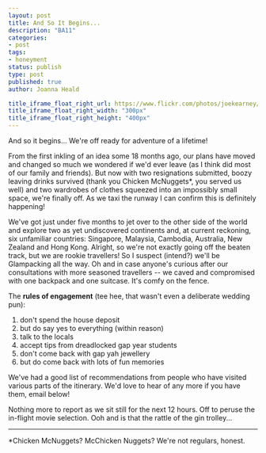 ```yaml
---
layout: post
title: And So It Begins...
description: "BA11"
categories:
- post
tags:
- honeyment
status: publish
type: post
published: true
author: Joanna Heald

title_iframe_float_right_url: https://www.flickr.com/photos/joekearney/16696031682/in/set-72157647810587354/player/
title_iframe_float_right_width: "300px"
title_iframe_float_right_height: "400px"
---
```


And so it begins... We're off ready for adventure of a lifetime!

From the first inkling of an idea some 18 months ago, our plans have moved and changed so much we wondered if we'd ever leave (as I think did most of our family and friends). But now with two resignations submitted, boozy leaving drinks survived (thank you Chicken McNuggets*, you served us well) and two wardrobes of clothes squeezed into an impossibly small space, we're finally off. As we taxi the runway I can confirm this is definitely happening!

We've got just under five months to jet over to the other side of the world and explore two as yet undiscovered continents and, at current reckoning, six unfamiliar countries: Singapore, Malaysia, Cambodia, Australia, New Zealand and Hong Kong. Alright, so we're not exactly going off the beaten track, but we are rookie travellers! So I suspect (intend?) we'll be Glampacking all the way. Oh and in case anyone's curious after our consultations with more seasoned travellers -- we caved and compromised with one backpack and one suitcase. It's comfy on the fence.

The **rules of engagement** (tee hee, that wasn't even a deliberate wedding pun):

1. don't spend the house deposit
1. but do say yes to everything (within reason)
1. talk to the locals
1. accept tips from dreadlocked gap year students
1. don't come back with gap yah jewellery
1. but do come back with lots of fun memories

We've had a good list of recommendations from people who have visited various parts of the itinerary. We'd love to hear of any more if you have them, email below!

Nothing more to report as we sit still for the next 12 hours. Off to peruse the in-flight movie selection. Ooh and is that the rattle of the gin trolley...

***

*Chicken McNuggets? McChicken Nuggets? We're not regulars, honest.
